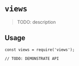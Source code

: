 # `views`

> TODO: description

## Usage

```
const views = require('views');

// TODO: DEMONSTRATE API
```
